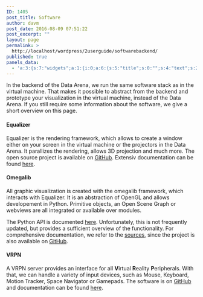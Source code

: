 ```yaml
---
ID: 1405
post_title: Software
author: davm
post_date: 2016-08-09 07:51:22
post_excerpt: ""
layout: page
permalink: >
  http://localhost/wordpress/2userguide/softwarebackend/
published: true
panels_data:
  - 'a:3:{s:7:"widgets";a:1:{i:0;a:6:{s:5:"title";s:0:"";s:4:"text";s:2038:"<p>In the backend of the Data Arena, we run the same software stack as in the virtual machine.<br />That makes it possible to abstract from the backend and prototype your visualization in the virtual machine, instead of the Data Arena.<br />If you still require some information about the software, we give a short overview on this page.</p><h4>Equalizer</h4><p>Equalizer is the rendering framework, which allows to create a window either on your screen in the virtual machine or the projectors in the Data Arena.<br />It parallizes the rendering, allows 3D projection and much more.<br />The open source project is available on <a href="https://github.com/Eyescale/Equalizer">GitHub</a>.<br />Extensiv documentation can be found <a href="http://www.equalizergraphics.com/documentation.html">here</a>.</p><h4>Omegalib</h4><p>All graphic visualization is created with the omegalib framework, which interacts with Equalizer.<br />It is an abstraction of OpenGL and allows developement in Python.<br />Primitive objects, an Open Scene Graph or webviews are all integrated or available over modules.</p><p>The Python API is documented <a href="https://github.com/uic-evl/omegalib/wiki/Python-Reference##omegalib-python-reference">here</a>.<br />Unfortunately, this is not frequently updated, but provides a sufficient overview of the functionality.<br />For comprehensive documentation, we refer to the <a href="https://github.com/uic-evl/omegalib/blob/master/src/omega/omegaPythonApi.cpp">sources</a>, since the project is also available on <a href="https://github.com/uic-evl/omegalib">GitHub</a>.</p><h4>VRPN</h4><p>A VRPN server provides an interface for all <strong>V</strong>irtual <strong>R</strong>eality <strong>P</strong>eripherals.<br />With that, we can handle a variety of input devices, such as Mouse, Keyboard, Motion Tracker, Space Navigator or Gamepads.<br />The software is on <a href="https://github.com/vrpn/vrpn/wiki">GitHub</a> and documentation can be found <a href="http://dev.vrpn.org/docs/classes.html">here</a>.</p>";s:20:"text_selected_editor";s:4:"tmce";s:5:"autop";b:1;s:12:"_sow_form_id";s:13:"57aa89c69f1a3";s:11:"panels_info";a:7:{s:5:"class";s:31:"SiteOrigin_Widget_Editor_Widget";s:3:"raw";b:0;s:4:"grid";i:0;s:4:"cell";i:0;s:2:"id";i:0;s:9:"widget_id";s:36:"4b760aa4-3ac0-4393-9b89-004adda1af29";s:5:"style";a:1:{s:18:"background_display";s:4:"tile";}}}}s:5:"grids";a:1:{i:0;a:2:{s:5:"cells";i:1;s:5:"style";a:4:{s:7:"padding";s:4:"10px";s:5:"align";s:0:"";s:16:"background_image";b:0;s:14:"column_padding";s:0:"";}}}s:10:"grid_cells";a:1:{i:0;a:2:{s:4:"grid";i:0;s:6:"weight";i:1;}}}'
---
```

In the backend of the Data Arena, we run the same software stack as in the virtual machine.
That makes it possible to abstract from the backend and prototype your visualization in the virtual machine, instead of the Data Arena.
If you still require some information about the software, we give a short overview on this page.
<h4>Equalizer</h4>
Equalizer is the rendering framework, which allows to create a window either on your screen in the virtual machine or the projectors in the Data Arena.
It parallizes the rendering, allows 3D projection and much more.
The open source project is available on <a href="https://github.com/Eyescale/Equalizer">GitHub</a>.
Extensiv documentation can be found <a href="http://www.equalizergraphics.com/documentation.html">here</a>.
<h4>Omegalib</h4>
All graphic visualization is created with the omegalib framework, which interacts with Equalizer.
It is an abstraction of OpenGL and allows developement in Python.
Primitive objects, an Open Scene Graph or webviews are all integrated or available over modules.

The Python API is documented <a href="https://github.com/uic-evl/omegalib/wiki/Python-Reference##omegalib-python-reference">here</a>.
Unfortunately, this is not frequently updated, but provides a sufficient overview of the functionality.
For comprehensive documentation, we refer to the <a href="https://github.com/uic-evl/omegalib/blob/master/src/omega/omegaPythonApi.cpp">sources</a>, since the project is also available on <a href="https://github.com/uic-evl/omegalib">GitHub</a>.
<h4>VRPN</h4>
A VRPN server provides an interface for all <strong>V</strong>irtual <strong>R</strong>eality <strong>P</strong>eripherals.
With that, we can handle a variety of input devices, such as Mouse, Keyboard, Motion Tracker, Space Navigator or Gamepads.
The software is on <a href="https://github.com/vrpn/vrpn/wiki">GitHub</a> and documentation can be found <a href="http://dev.vrpn.org/docs/classes.html">here</a>.